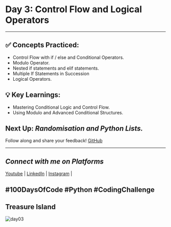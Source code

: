 # **Day 3: Control Flow and Logical Operators**
---
## ✅ **Concepts Practiced:**

- Control Flow with if / else and Conditional Operators.
- Modulo Operator.
- Nested if statements and elif statements.
- Multiple If Statements in Succession
- Logical Operators.

## **💡 Key Learnings:**

- Mastering Conditional Logic and Control Flow.
- Using Modulo and Advanced Conditional Structures.

## **Next Up:** *Randomisation and Python Lists.*

Follow along and share your feedback! 
[GitHub](https://github.com/Tharun200503)

---
## *Connect with me on Platforms*
[Youtube](https://www.youtube.com/@Tharun-AS) | 
[LinkedIn](https://www.linkedin.com/in/tharun-a-s-b45b8a2a8) | 
[Instagram](https://www.instagram.com/tharun_as_2005) | 

#100DaysOfCode #Python #CodingChallenge
---  
## Treasure Island
![day03](https://user-images.githubusercontent.com/98851253/154304693-a3aa3a5a-e8f3-46b8-bcea-6f0884aad99c.gif)
